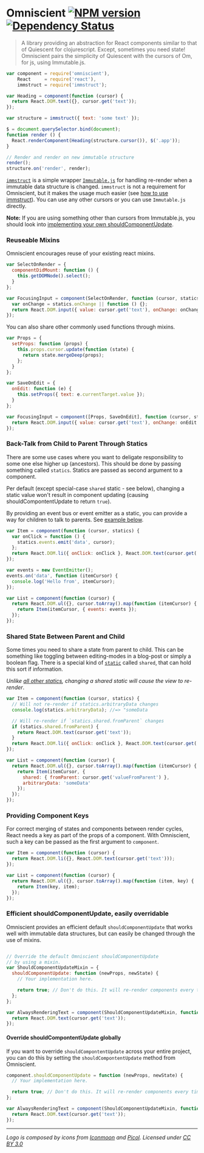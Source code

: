 Omniscient [![NPM version][npm-image]][npm-url] [![Dependency Status][depstat-image]][depstat-url]
=========

> A library providing an abstraction for React components similar to that of Quiescent for clojurescript. Except, sometimes you need state! Omniscient pairs the simplicity of Quiescent with the cursors of Om, for js, using Immutable.js.

```js
var component = require('omniscient'),
    React     = require('react'),
    immstruct = require('immstruct');

var Heading = component(function (cursor) {
  return React.DOM.text({}, cursor.get('text'));
});

var structure = immstruct({ text: 'some text' });

$ = document.querySelector.bind(document);
function render () {
  React.renderComponent(Heading(structure.cursor()), $('.app'));
}

// Render and render on new immutable structure
render();
structure.on('render', render);
```

[`immstruct`](https://github.com/mikaelbr/immstruct) is a simple
wrapper [`Immutable.js`](https://github.com/facebook/immutable-js)
for handling re-render when a immutable data structure is changed.
`immstruct` is not a requirement for Omniscient, but it makes
the usage much easier (see [how to use immstruct](https://github.com/mikaelbr/immstruct/blob/master/README.md)).
You can use any other cursors or you can use `Immutable.js` directly.


**Note:** If you are using something other than cursors from Immutable.js,
you should look into [implementing your own shouldComponentUpdate](#efficient-shouldcomponentupdate-easily-overridable).

### Reuseable Mixins

Omniscient encourages reuse of your existing react mixins.

```js
var SelectOnRender = {
  componentDidMount: function () {
    this.getDOMNode().select();
  }
};

var FocusingInput = component(SelectOnRender, function (cursor, statics) {
  var onChange = statics.onChange || function () {};
  return React.DOM.input({ value: cursor.get('text'), onChange: onChange });
});
```

You can also share other commonly used functions through mixins.

```js
var Props = {
  setProps: function (props) {
    this.props.cursor.update(function (state) {
      return state.mergeDeep(props);
    };
  }
};

var SaveOnEdit = {
  onEdit: function (e) {
    this.setProps({ text: e.currentTarget.value });
  }
};

var FocusingInput = component([Props, SaveOnEdit], function (cursor, statics) {
  return React.DOM.input({ value: cursor.get('text'), onChange: onEdit });
});
```

### Back-Talk from Child to Parent Through Statics

There are some use cases where you want to deligate responsibility to some
one else higher up (ancestors). This should be done by passing something
called `statics`. Statics are passed as second argument to a component.

Per default (except special-case `shared` static - see below), changing
a static value won't result in component updating (causing shouldCompontentUpdate
to return `true`).

By providing an event bus or event emitter as a static, you can provide
a way for children to talk to parents. See [example below](#shared-state-between-parent-and-child).

```js
var Item = component(function (cursor, statics) {
  var onClick = function () {
    statics.events.emit('data', cursor);
  };
  return React.DOM.li({ onClick: onClick }, React.DOM.text(cursor.get('text')));
});

var events = new EventEmitter();
events.on('data', function (itemCursor) {
  console.log('Hello from', itemCursor);
});

var List = component(function (cursor) {
  return React.DOM.ul({}, cursor.toArray().map(function (itemCursor) {
    return Item(itemCursor, { events: events });
  });
});
```

### Shared State Between Parent and Child

Some times you need to share a state from parent to child. This can be something
like toggling between editing-modes in a blog-post or simply a boolean flag.
There is a special kind of [`static`](#back-talk-from-child-to-parent-through-statics)
 called `shared`, that can hold this sort if information.

*Unlike [all other statics](#back-talk-from-child-to-parent-through-statics),
changing a shared static will cause the view to re-render*.

```js
var Item = component(function (cursor, statics) {
  // Will not re-render if statics.arbitraryData changes
  console.log(statics.arbitraryData); //=> "someData

  // Will re-render if `statics.shared.fromParent` changes
  if (statics.shared.fromParent) {
    return React.DOM.text(cursor.get('text'));
  }
  return React.DOM.li({ onClick: onClick }, React.DOM.text(cursor.get('text')));
});

var List = component(function (cursor) {
  return React.DOM.ul({}, cursor.toArray().map(function (itemCursor) {
    return Item(itemCursor, {
      shared: { fromParent: cursor.get('valueFromParent') },
      arbitraryData: 'someData'
    });
  });
});
```

### Providing Component Keys

For correct merging of states and components between render cycles, React needs a key as part of the props of a component. With Omniscient, such a key can be passed as the first argument to `component`.

```js
var Item = component(function (cursor) {
  return React.DOM.li({}, React.DOM.text(cursor.get('text')));
});

var List = component(function (cursor) {
  return React.DOM.ul({}, cursor.toArray().map(function (item, key) {
    return Item(key, item);
  });
});
```

### Efficient shouldComponentUpdate, easily overridable

Omniscient provides an efficient default `shouldComponentUpdate` that works well with immutable data structures, but can easily be changed through the use of mixins.

```js

// Override the default Omniscient shouldComponentUpdate
// by using a mixin.
var ShouldComponentUpdateMixin = {
  shouldComponentUpdate: function (newProps, newState) {
    // Your implementation here.

    return true; // Don't do this. It will re-render components every time
  };
};

var AlwaysRenderingText = component(ShouldComponentUpdateMixin, function (cursor) {
  return React.DOM.text(cursor.get('text'));
});
```

#### Override shouldCompontentUpdate globally

If you want to override `shouldCompontentUpdate` across your entire
project, you can do this by setting the `shouldCompontentUpdate` method
from Omniscient.

```js
component.shouldComponentUpdate = function (newProps, newState) {
  // Your implementation here.

  return true; // Don't do this. It will re-render components every time
};

var AlwaysRenderingText = component(ShouldComponentUpdateMixin, function (cursor) {
  return React.DOM.text(cursor.get('text'));
});
```


[npm-url]: https://npmjs.org/package/omniscient
[npm-image]: http://img.shields.io/npm/v/omniscient.svg?style=flat

[depstat-url]: https://gemnasium.com/torgeir/omniscient
[depstat-image]: http://img.shields.io/gemnasium/torgeir/omniscient.svg?style=flat


---

*Logo is composed by icons from [Iconmoon](http://www.icomoon.io)
and [Picol](http://picol.org). Licensed under [CC BY 3.0](http://creativecommons.org/licenses/by/3.0/)*
